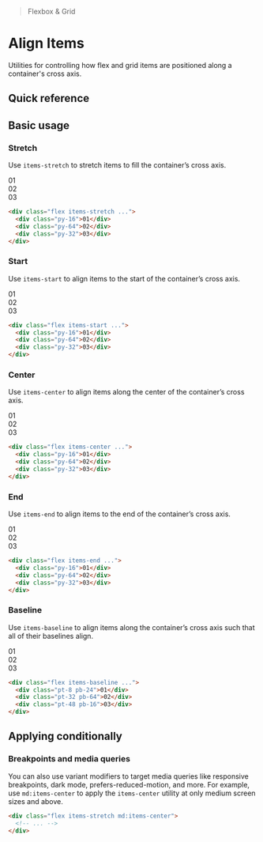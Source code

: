 > Flexbox & Grid

# Align Items

Utilities for controlling how flex and grid items are positioned along a container's cross axis.

## Quick reference

<qr-table />

## Basic usage

### Stretch
Use `items-stretch` to stretch items to fill the container’s cross axis.

<example-container>
  <div class="ex-bg--striped ex-bg--purple grid grid-cols-3 items-stretch gap-24 rounded-4">
    <div class="py-16 pd-bg-purple-500 ex-box">01</div>
    <div class="py-64 pd-bg-purple-500 ex-box">02</div>
    <div class="py-32 pd-bg-purple-500 ex-box">03</div>
  </div>
</example-container>

```html
<div class="flex items-stretch ...">
  <div class="py-16">01</div>
  <div class="py-64">02</div>
  <div class="py-32">03</div>
</div>
```

### Start
Use `items-start` to align items to the start of the container’s cross axis.

<example-container>
  <div class="ex-bg--striped ex-bg--violet grid grid-cols-3 items-start gap-24 rounded-4">
    <div class="py-16 pd-bg-violet-500 ex-box">01</div>
    <div class="py-64 pd-bg-violet-500 ex-box">02</div>
    <div class="py-32 pd-bg-violet-500 ex-box">03</div>
  </div>
</example-container>

```html
<div class="flex items-start ...">
  <div class="py-16">01</div>
  <div class="py-64">02</div>
  <div class="py-32">03</div>
</div>
```

### Center
Use `items-center` to align items along the center of the container’s cross axis.

<example-container>
  <div class="ex-bg--striped ex-bg--pink grid grid-cols-3 items-center gap-24 rounded-4">
    <div class="py-16 pd-bg-pink-500 ex-box">01</div>
    <div class="py-64 pd-bg-pink-500 ex-box">02</div>
    <div class="py-32 pd-bg-pink-500 ex-box">03</div>
  </div>
</example-container>

```html
<div class="flex items-center ...">
  <div class="py-16">01</div>
  <div class="py-64">02</div>
  <div class="py-32">03</div>
</div>
```

### End
Use `items-end` to align items to the end of the container’s cross axis.

<example-container>
  <div class="ex-bg--striped ex-bg--indigo grid grid-cols-3 items-end gap-24 rounded-4">
    <div class="py-16 pd-bg-indigo-500 ex-box">01</div>
    <div class="py-64 pd-bg-indigo-500 ex-box">02</div>
    <div class="py-32 pd-bg-indigo-500 ex-box">03</div>
  </div>
</example-container>

```html
<div class="flex items-end ...">
  <div class="py-16">01</div>
  <div class="py-64">02</div>
  <div class="py-32">03</div>
</div>
```

### Baseline
Use `items-baseline` to align items along the container’s cross axis such that all of their baselines align.

<example-container>
  <div class="ex-bg--striped ex-bg--blue grid grid-cols-3 items-baseline gap-24 rounded-4">
    <div class="pt-8 pb-24 pd-bg-blue-500 ex-box">01</div>
    <div class="pt-32 pb-64 pd-bg-blue-500 ex-box">02</div>
    <div class="pt-48 pb-16 pd-bg-blue-500 ex-box">03</div>
  </div>
</example-container>

```html
<div class="flex items-baseline ...">
  <div class="pt-8 pb-24">01</div>
  <div class="pt-32 pb-64">02</div>
  <div class="pt-48 pb-16">03</div>
</div>
```

## Applying conditionally

### Breakpoints and media queries
You can also use variant modifiers to target media queries like responsive breakpoints, dark mode, prefers-reduced-motion, and more.
For example, use `md:items-center` to apply the `items-center` utility at only medium screen sizes and above.

```html
<div class="flex items-stretch md:items-center">
  <!-- ... -->
</div>
```
